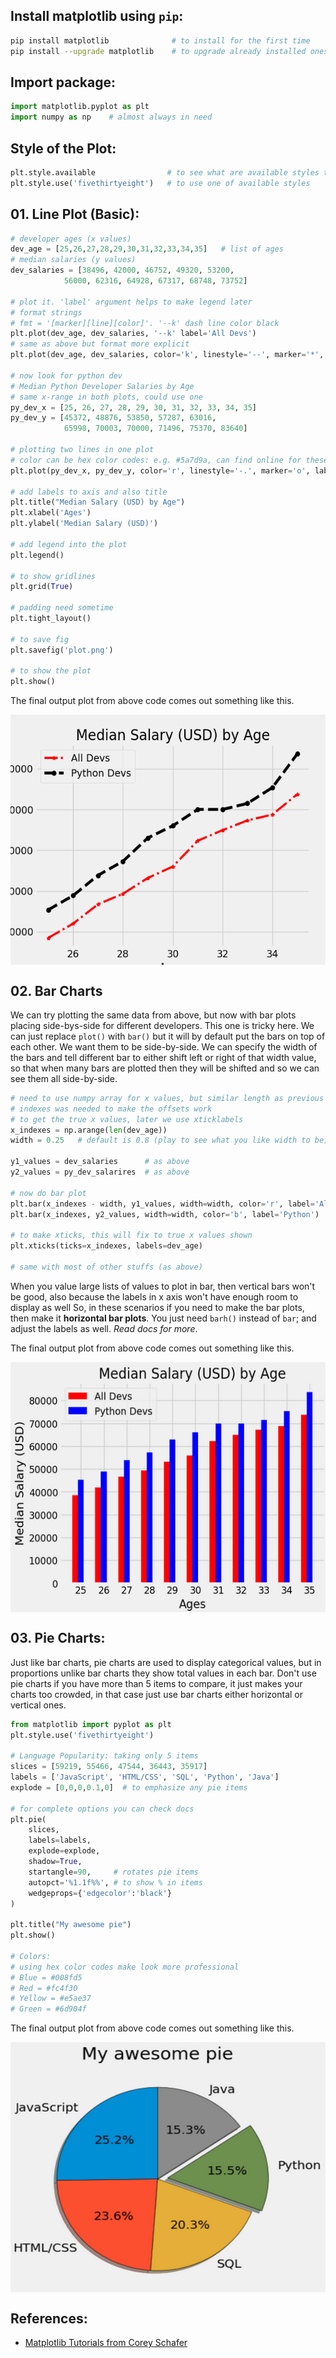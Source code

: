 ## Install matplotlib using `pip`:
```bash
pip install matplotlib              # to install for the first time
pip install --upgrade matplotlib    # to upgrade already installed ones
```

## Import package:
```python
import matplotlib.pyplot as plt
import numpy as np    # almost always in need
```

## Style of the Plot:
```python
plt.style.available                # to see what are available styles to choose from
plt.style.use('fivethirtyeight')   # to use one of available styles
```

## 01. Line Plot (Basic):
```python
# developer ages (x values)
dev_age = [25,26,27,28,29,30,31,32,33,34,35]   # list of ages
# median salaries (y values)
dev_salaries = [38496, 42000, 46752, 49320, 53200, 
            56000, 62316, 64928, 67317, 68748, 73752]

# plot it. 'label' argument helps to make legend later
# format strings
# fmt = '[marker][line][color]'. '--k' dash line color black
plt.plot(dev_age, dev_salaries, '--k' label='All Devs')
# same as above but format more explicit
plt.plot(dev_age, dev_salaries, color='k', linestyle='--', marker='*', linewidth=3, label='All Devs')

# now look for python dev
# Median Python Developer Salaries by Age
# same x-range in both plots, could use one
py_dev_x = [25, 26, 27, 28, 29, 30, 31, 32, 33, 34, 35]
py_dev_y = [45372, 48876, 53850, 57287, 63016,
            65998, 70003, 70000, 71496, 75370, 83640]

# plotting two lines in one plot
# color can be hex color codes: e.g. #5a7d9a, can find online for these
plt.plot(py_dev_x, py_dev_y, color='r', linestyle='-.', marker='o', label='Python Devs')

# add labels to axis and also title
plt.title("Median Salary (USD) by Age")
plt.xlabel('Ages')
plt.ylabel('Median Salary (USD)')

# add legend into the plot
plt.legend()

# to show gridlines
plt.grid(True)

# padding need sometime
plt.tight_layout()

# to save fig
plt.savefig('plot.png')

# to show the plot
plt.show()
```
The final output plot from above code comes out something like this.

<img src="./plot1.png" 
        width="600" 
        height="400" 
        style="display: block; margin: 0 auto" />


## 02. Bar Charts
We can try plotting the same data from above, but now with bar plots placing side-bys-side for different developers. This one is tricky here. We can just replace `plot()` with `bar()` but it will by default put the bars on top of each other. We want them to be side-by-side. We can specify the width of the bars and tell different bar to either shift left or right of that width value, so that when many bars are plotted then they will be shifted and so we can see them all side-by-side.
```python
# need to use numpy array for x values, but similar length as previous
# indexes was needed to make the offsets work
# to get the true x values, later we use xticklabels
x_indexes = np.arange(len(dev_age))
width = 0.25   # default is 0.8 (play to see what you like width to be)

y1_values = dev_salaries      # as above
y2_values = py_dev_salarires  # as above

# now do bar plot
plt.bar(x_indexes - width, y1_values, width=width, color='r', label='All Devs') # notice the shift in x_indexes
plt.bar(x_indexes, y2_values, width=width, color='b', label='Python')

# to make xticks, this will fix to true x values shown
plt.xticks(ticks=x_indexes, labels=dev_age)

# same with most of other stuffs (as above)
```
When you value large lists of values to plot in bar, then vertical bars won't be good, also because the labels in x axis won't have enough room to display as well So, in these scenarios if you need to make the bar plots, then make it **horizontal bar plots**. You just need `barh()` instead of `bar`; and adjust the labels as well. *Read docs for more*.

The final output plot from above code comes out something like this.

<img src="./plot2.png" 
        width="600" 
        height="400" 
        style="display: block; margin: 0 auto" />
        
## 03. Pie Charts:
Just like bar charts, pie charts are used to display categorical values, but in proportions unlike bar charts they show total values in each bar. Don't use pie charts if you have more than 5 items to compare, it just makes your charts too crowded, in that case just use bar charts either horizontal or vertical ones.
```python
from matplotlib import pyplot as plt
plt.style.use('fivethirtyeight')

# Language Popularity: taking only 5 items
slices = [59219, 55466, 47544, 36443, 35917]
labels = ['JavaScript', 'HTML/CSS', 'SQL', 'Python', 'Java']
explode = [0,0,0,0.1,0]  # to emphasize any pie items

# for complete options you can check docs
plt.pie(
    slices,
    labels=labels,
    explode=explode,
    shadow=True,
    startangle=90,     # rotates pie items
    autopct='%1.1f%%', # to show % in items
    wedgeprops={'edgecolor':'black'}
)

plt.title("My awesome pie")
plt.show()

# Colors:
# using hex color codes make look more professional
# Blue = #008fd5
# Red = #fc4f30
# Yellow = #e5ae37
# Green = #6d904f
```
The final output plot from above code comes out something like this.

<img src="./plot3.png" 
        width="600" 
        height="400" 
        style="display: block; margin: 0 auto" />
        
        
## References:
* [Matplotlib Tutorials from Corey Schafer](https://www.youtube.com/playlist?list=PL-osiE80TeTvipOqomVEeZ1HRrcEvtZB_)